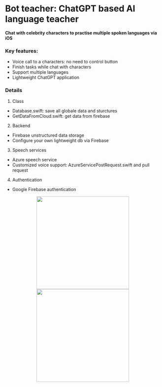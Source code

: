 # Bot teacher: ChatGPT based AI language teacher
**Chat with celebrity characters to practise multiple spoken languages via iOS**

### Key features:
- Voice call to a characters: no need to control button
- Finish tasks while chat with characters
- Support multiple languages
- Lightweight ChatGPT application

### Details
1. Class
- Database.swift: save all globale data and sturctures
- GetDataFromCloud.swift: get data from firebase
2. Backend
- Firebase unstructured data storage
- Configure your own lightweight db via Firebase
3. Speech services
- Azure speech service
- Customized voice support: AzureServicePostRequest.swift and pull request
4. Authentication
- Google Firebase authentication

<center class="half">
  <img src="https://user-images.githubusercontent.com/50688000/233960625-b9149f5f-1a60-469d-96b1-f3cdc263c3e9.jpeg" width="300"/><img src="https://user-images.githubusercontent.com/50688000/233960643-4df91399-5fd3-4ee8-b1f0-2962a730de82.jpeg" width="300"/>
</center>

